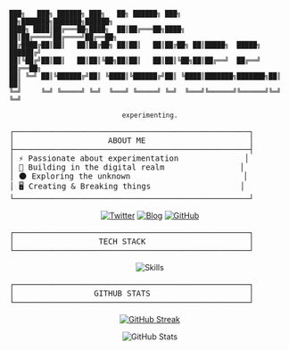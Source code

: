 ```
███╗   ███╗ ██████╗ ███╗   ██╗ ██████╗ ███╗   ██╗███████╗███████╗██████╗ 
████╗ ████║██╔═══██╗████╗  ██║██╔═══██╗████╗  ██║██╔════╝██╔════╝██╔══██╗
██╔████╔██║██║   ██║██╔██╗ ██║██║   ██║██╔██╗ ██║█████╗  █████╗  ██████╔╝
██║╚██╔╝██║██║   ██║██║╚██╗██║██║   ██║██║╚██╗██║██╔══╝  ██╔══╝  ██╔══██╗
██║ ╚═╝ ██║╚██████╔╝██║ ╚████║╚██████╔╝██║ ╚████║███████╗███████╗██║  ██║
╚═╝     ╚═╝ ╚═════╝ ╚═╝  ╚═══╝ ╚═════╝ ╚═╝  ╚═══╝╚══════╝╚══════╝╚═╝  ╚═╝
```

<div align="center">

`experimenting.`

</div>

<pre>
┌──────────────────────────────────────────────────┐
│                    ABOUT ME                      │
├──────────────────────────────────────────────────┤
│ ⚡ Passionate about experimentation              │
│ 🔮 Building in the digital realm                │
│ 🌑 Exploring the unknown                        │
│ 🖥️ Creating & Breaking things                   │
└──────────────────────────────────────────────────┘
</pre>

<div align="center">

[![Twitter](https://img.shields.io/badge/Twitter-%23000000.svg?style=for-the-badge&logo=Twitter&logoColor=white)](https://twitter.com/cacophonn)
[![Blog](https://img.shields.io/badge/Blog-%23000000.svg?style=for-the-badge&logo=github&logoColor=white)](https://github.com/cacophonn)
[![GitHub](https://img.shields.io/badge/GitHub-%23000000.svg?style=for-the-badge&logo=github&logoColor=white)](https://github.com/mononeer)

</div>

<pre>
┌──────────────────────────────────────────────────┐
│                  TECH STACK                      │
└──────────────────────────────────────────────────┘
</pre>

<div align="center">

![Skills](https://skillicons.dev/icons?i=git,github,vscode,nodejs,python,javascript,typescript,react,docker&theme=dark)

</div>

<pre>
┌──────────────────────────────────────────────────┐
│                 GITHUB STATS                     │
└──────────────────────────────────────────────────┘
</pre>

<div align="center">
  
[![GitHub Streak](https://github-readme-streak-stats.herokuapp.com?user=mononeer&theme=github-dark&hide_border=true&date_format=M%20j%5B%2C%20Y%5D)](https://git.io/streak-stats)

<img src="https://github-readme-stats.vercel.app/api?username=mononeer&show_icons=true&theme=github_dark&hide_border=true&count_private=true&bg_color=00000000" alt="GitHub Stats" />

</div>

